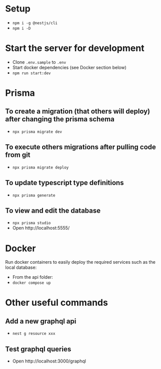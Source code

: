 # Setup

- `npm i -g @nestjs/cli`
- `npm i -D`

# Start the server for development

- Clone `.env.sample` to `.env`
- Start docker dependencies (see Docker section below)
- `npm run start:dev`

# Prisma

## To create a migration (that others will deploy) after changing the prisma schema

- `npx prisma migrate dev`

## To execute others migrations after pulling code from git

- `npx prisma migrate deploy`

## To update typescript type definitions

- `npx prisma generate`

## To view and edit the database

- `npx prisma studio`
- Open http://localhost:5555/

# Docker

Run docker containers to easily deploy the required services such as the local database:

- From the api folder:
- `docker compose up`

# Other useful commands

## Add a new graphql api

- `nest g resource xxx`

## Test graphql queries

- Open http://localhost:3000/graphql